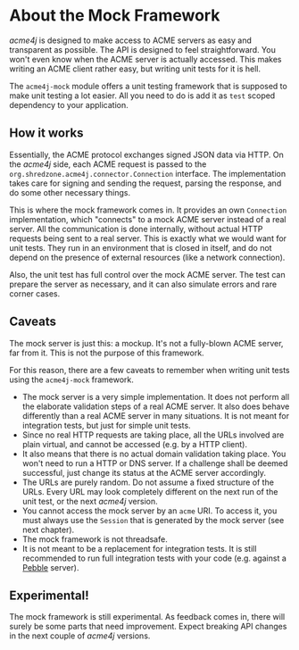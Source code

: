 # About the Mock Framework

_acme4j_ is designed to make access to ACME servers as easy and transparent as possible. The API is designed to feel straightforward. You won't even know when the ACME server is actually accessed. This makes writing an ACME client rather easy, but writing unit tests for it is hell.

The `acme4j-mock` module offers a unit testing framework that is supposed to make unit testing a lot easier. All you need to do is add it as `test` scoped dependency to your application.

## How it works

Essentially, the ACME protocol exchanges signed JSON data via HTTP. On the _acme4j_ side, each ACME request is passed to the `org.shredzone.acme4j.connector.Connection` interface. The implementation takes care for signing and sending the request, parsing the response, and do some other necessary things.

This is where the mock framework comes in. It provides an own `Connection` implementation, which "connects" to a mock ACME server instead of a real server. All the communication is done internally, without actual HTTP requests being sent to a real server. This is exactly what we would want for unit tests. They run in an environment that is closed in itself, and do not depend on the presence of external resources (like a network connection).

Also, the unit test has full control over the mock ACME server. The test can prepare the server as necessary, and it can also simulate errors and rare corner cases.

## Caveats

The mock server is just this: a mockup. It's not a fully-blown ACME server, far from it. This is not the purpose of this framework.

For this reason, there are a few caveats to remember when writing unit tests using the `acme4j-mock` framework.

* The mock server is a very simple implementation. It does not perform all the elaborate validation steps of a real ACME server. It also does behave differently than a real ACME server in many situations. It is not meant for integration tests, but just for simple unit tests.
* Since no real HTTP requests are taking place, all the URLs involved are plain virtual, and cannot be accessed (e.g. by a HTTP client).
* It also means that there is no actual domain validation taking place. You won't need to run a HTTP or DNS server. If a challenge shall be deemed successful, just change its status at the ACME server accordingly.
* The URLs are purely random. Do not assume a fixed structure of the URLs. Every URL may look completely different on the next run of the unit test, or the next _acme4j_ version.
* You cannot access the mock server by an `acme` URI. To access it, you must always use the `Session` that is generated by the mock server (see next chapter).
* The mock framework is not threadsafe.
* It is not meant to be a replacement for integration tests. It is still recommended to run full integration tests with your code (e.g. against a [Pebble](https://github.com/letsencrypt/pebble) server).

## Experimental!

The mock framework is still experimental. As feedback comes in, there will surely be some parts that need improvement. Expect breaking API changes in the next couple of _acme4j_ versions.